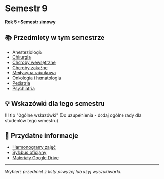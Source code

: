 # Semestr 9

**Rok 5 • Semestr zimowy**

## 📚 Przedmioty w tym semestrze

- [Anestezjologia](anestezjologia.md)
- [Chirurgia](chirurgia.md)
- [Choroby wewnętrzne](choroby-wewnetrzne.md)
- [Choroby zakaźne](choroby-zakażne.md)
- [Medycyna ratunkowa](medycyna-ratunkowa.md)
- [Onkologia i hematologia](onkologia.md)
- [Pediatria](pediatria.md)
- [Psychiatria](psychiatria.md)

## 💡 Wskazówki dla tego semestru

!!! tip "Ogólne wskazówki"
    (Do uzupełnienia - dodaj ogólne rady dla studentów tego semestru)

## 🔗 Przydatne informacje

- [Harmonogramy zajęć](https://wl.cm.uj.edu.pl/dydaktyka/kierunek-lekarski/)
- [Sylabus oficjalny](https://sylabus.cm-uj.krakow.pl/pl/8/1/7/1/1#nav-tab-15)
- [Materiały Google Drive](https://drive.google.com/drive/folders/1SpFEsQDlYYFfqb4o5AEM0aGhNiRsWlTN)

---

*Wybierz przedmiot z listy powyżej lub użyj wyszukiwarki.*
